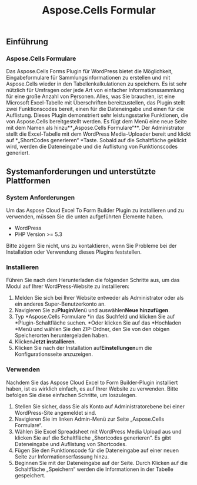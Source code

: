 ﻿---
title: Aspose.Cells Formular
second_title: Aspose.Cells Cloud Documen
type: docs
url: /de/aspose-cells-forms/
description: Aspose.Cells Cloud unterstützt Excel zum Erstellen, Konvertieren, Zusammenführen, Aufteilen, Schützen, inneren Objektvorgang usw
weight: 10
---
## **Einführung**
### **Aspose.Cells Formulare**
Das Aspose.Cells Forms Plugin für WordPress bietet die Möglichkeit, Eingabeformulare für Sammlungsinformationen zu erstellen und mit Aspose.Cells wieder in den Tabellenkalkulationen zu speichern. Es ist sehr nützlich für Umfragen oder jede Art von einfacher Informationssammlung für eine große Anzahl von Personen. Alles, was Sie brauchen, ist eine Microsoft Excel-Tabelle mit Überschriften bereitzustellen, das Plugin stellt zwei Funktionscodes bereit, einen für die Dateneingabe und einen für die Auflistung. Dieses Plugin demonstriert sehr leistungsstarke Funktionen, die von Aspose.Cells bereitgestellt werden. Es fügt dem Menü eine neue Seite mit dem Namen als hinzu**„Aspose.Cells Formulare“**. Der Administrator stellt die Excel-Tabelle mit dem WordPress Media-Uploader bereit und klickt auf \*„ShortCodes generieren“ \*Taste. Sobald auf die Schaltfläche geklickt wird, werden die Dateneingabe und die Auflistung von Funktionscodes generiert.
## **Systemanforderungen und unterstützte Plattformen**
### **System Anforderungen**
Um das Aspose Cloud Excel To Form Builder Plugin zu installieren und zu verwenden, müssen Sie die unten aufgeführten Elemente haben.

- WordPress
- PHP Version >= 5.3

Bitte zögern Sie nicht, uns zu kontaktieren, wenn Sie Probleme bei der Installation oder Verwendung dieses Plugins feststellen.
### **Installieren**
Führen Sie nach dem Herunterladen die folgenden Schritte aus, um das Modul auf Ihrer WordPress-Website zu installieren:

1. Melden Sie sich bei Ihrer Website entweder als Administrator oder als ein anderes Super-Benutzerkonto an.
1. Navigieren Sie zu**Plugin**Menü und auswählen**Neue hinzufügen**.
1. Typ \*Aspose.Cells Formulare \*in das Suchfeld und klicken Sie auf \*Plugin-Schaltfläche suchen. \*Oder klicken Sie auf das \*Hochladen \*Menü und wählen Sie den ZIP-Ordner, den Sie von den obigen Speicherorten heruntergeladen haben.
1. Klicken**Jetzt installieren**.
1. Klicken Sie nach der Installation auf**Einstellungen**um die Konfigurationsseite anzuzeigen.
### **Verwenden**
Nachdem Sie das Aspose Cloud Excel to Form Builder-Plugin installiert haben, ist es wirklich einfach, es auf Ihrer Website zu verwenden. Bitte befolgen Sie diese einfachen Schritte, um loszulegen.

1. Stellen Sie sicher, dass Sie als Konto auf Administratorebene bei einer WordPress-Site angemeldet sind.
1. Navigieren Sie im linken Admin-Menü zur Seite „Aspose.Cells Formulare“.
1.  Wählen Sie Excel Spreadsheet mit WordPress Media Upload aus und klicken Sie auf die Schaltfläche „Shortcodes generieren“. Es gibt Dateneingabe und Auflistung von Shortcodes.
1. Fügen Sie den Funktionscode für die Dateneingabe auf einer neuen Seite zur Informationserfassung hinzu.
1.  Beginnen Sie mit der Dateneingabe auf der Seite. Durch Klicken auf die Schaltfläche „Speichern“ werden die Informationen in der Tabelle gespeichert.
